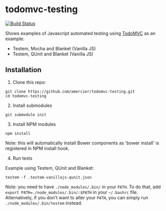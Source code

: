 todomvc-testing
===============

[![Build Status](http://img.shields.io/travis/amercier/todomvc-testing.svg?style=flat-square)](https://travis-ci.org/amercier/todomvc-testing)

Shows examples of Javascript automated testing using [TodoMVC](http://todomvc.com/) as an example:
- Testem, Mocha and Blanket (Vanilla JS)
- Testem, QUnit and Blanket (Vanilla JS)

Installation
------------

1. Clone this repo:

  ```
  git clone https://github.com/amercier/todomvc-testing.git
  cd todomvc-testing
  ```

2. Install submodules

  ```
  git submodule init
  ```

3. Install NPM modules

  ```
  npm install
  ```

  Note: this will automatically install Bower components as 'bower install' is
  registered in NPM install hook.

4. Run tests

  Example using Testem, QUnit and Blanket:

  ```
  testem -f .testem-vanillajs-qunit.json
  ```

  Note: you need to have `./node_modules/.bin/` in your `PATH`. To do that, add
  `export PATH=./node_modules/.bin/:$PATH` in your `~/.bashrc` file.
  Alternatively, if you don't want to alter your `PATH`, you can simply run
  `./node_modules/.bin/testem` instead.
